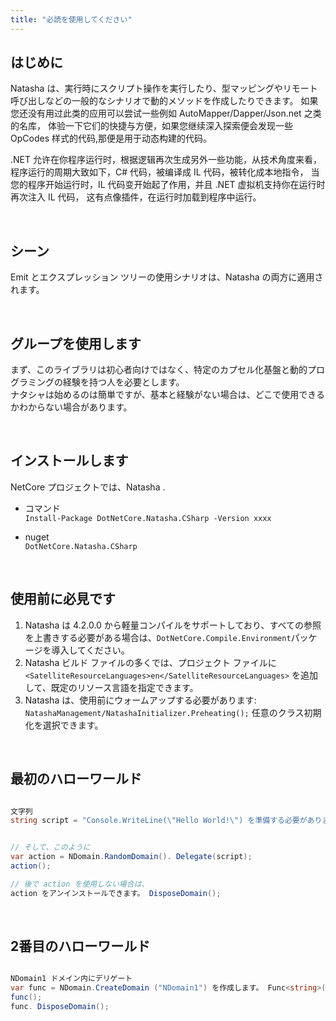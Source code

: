 ```yaml
---
title: "必読を使用してください"
---
```


## はじめに

Natasha は、実行時にスクリプト操作を実行したり、型マッピングやリモート呼び出しなどの一般的なシナリオで動的メソッドを作成したりできます。 如果您还没有用过此类的应用可以尝试一些例如 AutoMapper/Dapper/Json.net 之类的名库， 体验一下它们的快捷与方便，如果您继续深入探索便会发现一些 OpCodes 样式的代码,那便是用于动态构建的代码。

.NET 允许在你程序运行时，根据逻辑再次生成另外一些功能，从技术角度来看， 程序运行的周期大致如下，C# 代码，被编译成 IL 代码，被转化成本地指令， 当您的程序开始运行时，IL 代码变开始起了作用，并且 .NET 虚拟机支持你在运行时再次注入 IL 代码， 这有点像插件，在运行时加载到程序中运行。

<br/>

## シーン

Emit とエクスプレッション ツリーの使用シナリオは、Natasha の両方に適用されます。

<br/>

## グループを使用します

まず、このライブラリは初心者向けではなく、特定のカプセル化基盤と動的プログラミングの経験を持つ人を必要とします。  
ナタシャは始めるのは簡単ですが、基本と経験がない場合は、どこで使用できるかわからない場合があります。

<br/>

## インストールします

NetCore プロジェクトでは、Natasha .

- コマンド  
  `Install-Package DotNetCore.Natasha.CSharp -Version xxxx`

- nuget  
  `DotNetCore.Natasha.CSharp`

<br/>

## 使用前に必見です

1. Natasha は 4.2.0.0 から軽量コンパイルをサポートしており、すべての参照を上書きする必要がある場合は、`DotNetCore.Compile.Environment`パッケージを導入してください。
2. Natasha ビルド ファイルの多くでは、プロジェクト ファイルに `<SatelliteResourceLanguages>en</SatelliteResourceLanguages>` を追加して、既定のリソース言語を指定できます。
3. Natasha は、使用前にウォームアップする必要があります: `NatashaManagement/NatashaInitializer.Preheating();` 任意のクラス初期化を選択できます。

<br/>

## 最初のハローワールド

```cs

文字列
string script = "Console.WriteLine(\"Hello World!\") を準備する必要があります。 ";


// そして、このように
var action = NDomain.RandomDomain(). Delegate(script);
action();  

// 後で action を使用しない場合は、
action をアンインストールできます。 DisposeDomain();

```

<br/>

## 2番目のハローワールド

```cs

NDomain1 ドメイン内にデリゲート
var func = NDomain.CreateDomain ("NDomain1") を作成します。 Func<string>("return \"Hello World!\"; ");
func();
func. DisposeDomain();

```
